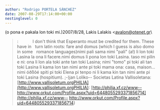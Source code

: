 ```yaml
---
author: "Rodrigo PORTELA SÁNCHEZ"
date: 2007-08-29T17:14:00+00:00
nestinglevel: 0
---
```

(o pona e pakala lon toki mi.)2007/8/28, Lakis Lalakis <[avalon@otenet.gr](mailto://avalon@otenet.gr)\
>:
>          
> I don't think that Esperanto must be credited for them. These have in 
>  turn latin roots: fare and domus (which I guess is also domo in some 
>  romance languages)nimi pali sama nimi "pali" (a!) li lon toki Lasina la ona li facere.nimi domus li pona lon toki Lasina. taso mi pilin e ni: ona li lon ala toki ante tan toki Lasina; nimi "tomo" pi toki ali tan toki Lasina li kama lon tan nimi ante pi toki mama ona: casa, maison... nimi óðßôé spiti pi toki Elena pi tenpo ni li kama kin tan nimi ante pi toki Lasina (hospitium). ;-)jan Loliko--
 Societas Latina Vallisoletana: [http://www.vallisoletum.orgPHILIA](http://www.vallisoletum.orgPHILIA): [http://philia.xf.cz/www--
http://www.orkut.com/Profile.aspx?uid=6448055293371856714](http://philia.xf.cz/www--
http://www.orkut.com/Profile.aspx?uid=6448055293371856714)